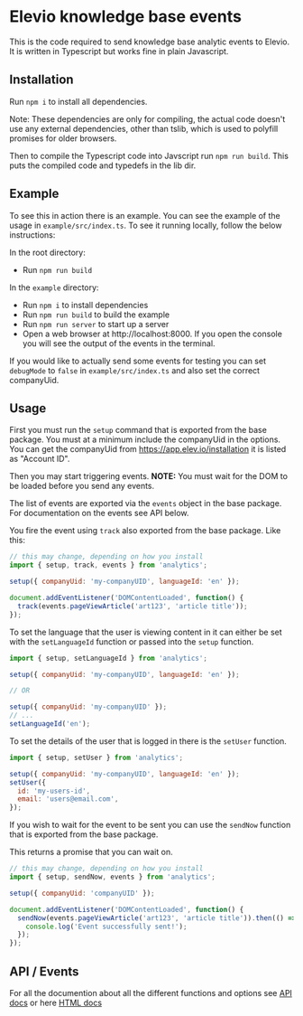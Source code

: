 # Elevio knowledge base events

This is the code required to send knowledge base analytic events to Elevio.
It is written in Typescript but works fine in plain Javascript.

## Installation

Run `npm i` to install all dependencies.

Note: These dependencies are only for compiling, the actual code doesn't use any external dependencies, other than tslib, which is used to polyfill promises for older browsers.

Then to compile the Typescript code into Javscript run `npm run build`.
This puts the compiled code and typedefs in the lib dir.

## Example

To see this in action there is an example. You can see the example of the usage in `example/src/index.ts`. To see it running locally, follow the below instructions:

In the root directory:

- Run `npm run build`

In the `example` directory:

- Run `npm i` to install dependencies
- Run `npm run build` to build the example
- Run `npm run server` to start up a server
- Open a web browser at http://localhost:8000. If you open the console you will see the output of the events in the terminal.

If you would like to actually send some events for testing you can set `debugMode` to `false` in `example/src/index.ts` and also set the correct companyUid.

## Usage

First you must run the `setup` command that is exported from the base package.
You must at a minimum include the companyUid in the options. You can get the companyUid from https://app.elev.io/installation it is listed as "Account ID".

Then you may start triggering events. **NOTE:** You must wait for the DOM to be loaded before you send any events.

The list of events are exported via the `events` object in the base package. For documentation on the events see API below.

You fire the event using `track` also exported from the base package.
Like this:

```js
// this may change, depending on how you install
import { setup, track, events } from 'analytics';

setup({ companyUid: 'my-companyUID', languageId: 'en' });

document.addEventListener('DOMContentLoaded', function() {
  track(events.pageViewArticle('art123', 'article title'));
});
```

To set the language that the user is viewing content in it can either be set with the `setLanguageId` function or passed into the `setup` function.

```js
import { setup, setLanguageId } from 'analytics';

setup({ companyUid: 'my-companyUID', languageId: 'en' });

// OR

setup({ companyUid: 'my-companyUID' });
// ...
setLanguageId('en');
```

To set the details of the user that is logged in there is the `setUser` function.

```js
import { setup, setUser } from 'analytics';

setup({ companyUid: 'my-companyUID', languageId: 'en' });
setUser({
  id: 'my-users-id',
  email: 'users@email.com',
});
```

If you wish to wait for the event to be sent you can use the `sendNow` function that is exported from the base package.

This returns a promise that you can wait on.

```js
// this may change, depending on how you install
import { setup, sendNow, events } from 'analytics';

setup({ companyUid: 'companyUID' });

document.addEventListener('DOMContentLoaded', function() {
  sendNow(events.pageViewArticle('art123', 'article title')).then(() => {
    console.log('Event successfully sent!');
  });
});
```

## API / Events

For all the documention about all the different functions and options see [API docs](docs/globals.md) or here [HTML docs](https://elevio.github.io/kb-events/globals.html)
